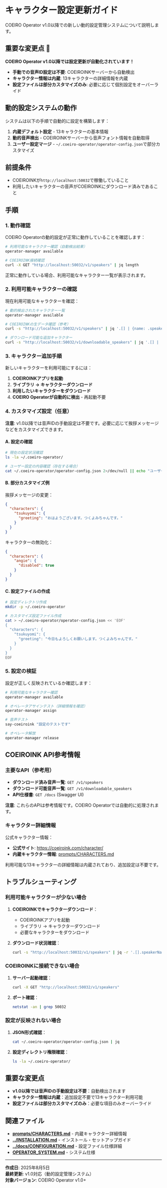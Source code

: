 # キャラクター設定更新ガイド

COEIRO Operator v1.0以降での新しい動的設定管理システムについて説明します。

## 重要な変更点 🚀

**COEIRO Operator v1.0以降では設定更新が自動化されています！**

- **手動での音声ID設定は不要**: COEIROINKサーバーから自動検出
- **キャラクター情報は内蔵**: 13キャラクターの詳細情報を内蔵
- **設定ファイルは部分カスタマイズのみ**: 必要に応じて個別設定をオーバーライド

## 動的設定システムの動作

システムは以下の手順で自動的に設定を構築します：

1. **内蔵デフォルト設定** - 13キャラクターの基本情報
2. **動的音声検出** - COEIROINKサーバーから音声フォント情報を自動取得
3. **ユーザー設定マージ** - `~/.coeiro-operator/operator-config.json`で部分カスタマイズ

## 前提条件

- COEIROINKが`http://localhost:50032`で稼働していること
- 利用したいキャラクターの音声がCOEIROINKにダウンロード済みであること

## 手順

### 1. 動作確認

COEIRO Operatorの動的設定が正常に動作していることを確認します：

```bash
# 利用可能なキャラクター確認（自動検出結果）
operator-manager available

# COEIROINK接続確認
curl -X GET "http://localhost:50032/v1/speakers" | jq length
```

正常に動作している場合、利用可能なキャラクター一覧が表示されます。

### 2. 利用可能キャラクターの確認

現在利用可能なキャラクターを確認：

```bash
# 動的検出されたキャラクター一覧
operator-manager available

# COEIROINKの生データ確認（参考）
curl -s "http://localhost:50032/v1/speakers" | jq '.[] | {name: .speakerName, uuid: .speakerUuid, styles: [.styles[].styleName]}'

# ダウンロード可能な追加キャラクター
curl -s "http://localhost:50032/v1/downloadable_speakers" | jq '.[] | .speakerName'
```

### 3. キャラクター追加手順

新しいキャラクターを利用可能にするには：

1. **COEIROINKアプリを起動**
2. **ライブラリ → キャラクターダウンロード**
3. **利用したいキャラクターをダウンロード**
4. **COEIRO Operatorが自動的に検出** - 再起動不要

### 4. カスタマイズ設定（任意）

**注意**: v1.0以降では音声IDの手動設定は不要です。必要に応じて挨拶メッセージなどをカスタマイズできます。

#### A. 設定の確認

```bash
# 現在の設定状況確認
ls -la ~/.coeiro-operator/

# ユーザー設定の内容確認（存在する場合）
cat ~/.coeiro-operator/operator-config.json 2>/dev/null || echo "ユーザー設定なし（内蔵設定を使用）"
```

#### B. 部分カスタマイズ例

挨拶メッセージの変更：
```json
{
  "characters": {
    "tsukuyomi": {
      "greeting": "おはようございます。つくよみちゃんです。"
    }
  }
}
```

キャラクターの無効化：
```json
{
  "characters": {
    "angie": {
      "disabled": true
    }
  }
}
```

#### C. 設定ファイルの作成

```bash
# 設定ディレクトリ作成
mkdir -p ~/.coeiro-operator

# カスタマイズ設定ファイル作成
cat > ~/.coeiro-operator/operator-config.json << 'EOF'
{
  "characters": {
    "tsukuyomi": {
      "greeting": "今日もよろしくお願いします。つくよみちゃんです。"
    }
  }
}
EOF
```

### 5. 設定の検証

設定が正しく反映されているか確認します：

```bash
# 利用可能なキャラクター確認
operator-manager available

# オペレータアサインテスト（詳細情報を確認）
operator-manager assign

# 音声テスト
say-coeiroink "設定のテストです"

# オペレータ解放
operator-manager release
```

## COEIROINK API参考情報

### 主要なAPI（参考用）

- **ダウンロード済み音声一覧**: `GET /v1/speakers`
- **ダウンロード可能音声一覧**: `GET /v1/downloadable_speakers`
- **API仕様書**: `GET /docs` (Swagger UI)

**注意**: これらのAPIは参考情報です。COEIRO Operatorでは自動的に処理されます。

### キャラクター詳細情報

公式キャラクター情報：

- **公式サイト**: https://coeiroink.com/character/
- **内蔵キャラクター情報**: [prompts/CHARACTERS.md](../prompts/CHARACTERS.md)

利用可能な13キャラクターの詳細情報は内蔵されており、追加設定は不要です。

## トラブルシューティング

### 利用可能キャラクターが少ない場合

1. **COEIROINKでキャラクターダウンロード**：
   - COEIROINKアプリを起動
   - ライブラリ → キャラクターダウンロード
   - 必要なキャラクターをダウンロード

2. **ダウンロード状況確認**：
   ```bash
   curl -s "http://localhost:50032/v1/speakers" | jq -r '.[].speakerName'
   ```

### COEIROINKに接続できない場合

1. **サーバー起動確認**：
   ```bash
   curl -X GET "http://localhost:50032/v1/speakers"
   ```

2. **ポート確認**：
   ```bash
   netstat -an | grep 50032
   ```

### 設定が反映されない場合

1. **JSON形式確認**：
   ```bash
   cat ~/.coeiro-operator/operator-config.json | jq
   ```

2. **設定ディレクトリ権限確認**：
   ```bash
   ls -la ~/.coeiro-operator/
   ```

## 重要な変更点

- **v1.0以降では音声IDの手動設定は不要**：自動検出されます
- **キャラクター情報は内蔵**：追加設定不要で13キャラクター利用可能
- **設定ファイルは部分カスタマイズのみ**：必要な項目のみオーバーライド

## 関連ファイル

- **[prompts/CHARACTERS.md](CHARACTERS.md)** - 内蔵キャラクター詳細情報
- **[../INSTALLATION.md](../INSTALLATION.md)** - インストール・セットアップガイド
- **[../docs/CONFIGURATION.md](../docs/CONFIGURATION.md)** - 設定ファイル仕様詳細
- **[OPERATOR_SYSTEM.md](OPERATOR_SYSTEM.md)** - システム仕様

---
**作成日**: 2025年8月5日  
**最終更新**: v1.0対応（動的設定管理システム）  
**対象バージョン**: COEIRO Operator v1.0+